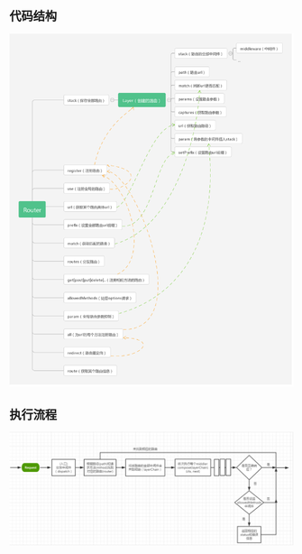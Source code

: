 ## 代码结构
![](https://github.com/kraaas/blog/raw/master/assets/imgs/koa-router1.png)

## 执行流程
![](https://github.com/kraaas/blog/raw/master/assets/imgs/koa-router2.png)